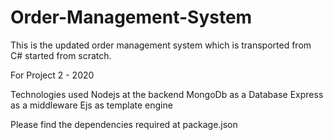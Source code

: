 # Order-Management-System
This is the updated order management system which is transported from C# started from scratch.

For Project 2 - 2020

Technologies used
Nodejs at the backend
MongoDb as a Database
Express as a middleware
Ejs as template engine

Please find the dependencies required at package.json
